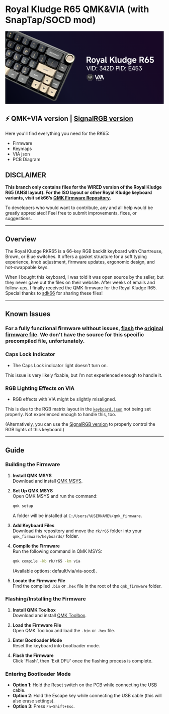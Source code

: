 # Royal Kludge R65 QMK&VIA (with SnapTap/SOCD mod)

![Royal Kludge R65 Keyboard](via-r65.png)

**⚡ QMK+VIA version | [SignalRGB version](https://github.com/irfanjmdn/r65/tree/signalrgb/)**
---

Here you'll find everything you need for the RK65:

- Firmware
- Keymaps
- VIA json
- PCB Diagram

## DISCLAIMER

**This branch only contains files for the WIRED version of the Royal Kludge R65 (ANSI layout). For the ISO layout or other Royal Kludge keyboard variants, visit sdk66’s [QMK Firmware Repository](https://github.com/hangshengkeji/qmk_firmware/tree/master/keyboards/rk).**

To developers who would want to contribute, any and all help would be greatly appreciated! Feel free to submit improvements, fixes, or suggestions.

---

## Overview

The Royal Kludge RKR65 is a 66-key RGB backlit keyboard with Chartreuse, Brown, or Blue switches. It offers a gasket structure for a soft typing experience, knob adjustment, firmware updates, ergonomic design, and hot-swappable keys.

When I bought this keyboard, I was told it was open source by the seller, but they never gave out the files on their website. After weeks of emails and follow-ups, I finally received the QMK firmware for the Royal Kludge R65. Special thanks to [sdk66](https://github.com/sdk66) for sharing these files!

---

## Known Issues

### For a fully functional firmware without issues, [flash](#flashinginstalling-the-firmware) the [original firmware file](Original%20RK%20R65%20Firmware%2020240311.hex). We don't have the source for this specific precompiled file, unfortunately.

### Caps Lock Indicator

- The Caps Lock indicator light doesn't turn on. 

This issue is very likely fixable, but I’m not experienced enough to handle it.

### RGB Lighting Effects on VIA

- RGB effects with VIA might be slightly misaligned.

This is due to the RGB matrix layout in the [`keyboard.json`](rk/r65/keyboard.json) not being set properly. Not experienced enough to handle this, too.

(Alternatively, you can use the [SignalRGB version](https://github.com/irfanjmdn/r65/tree/signalrgb) to properly control the RGB lights of this keyboard.)

---

## Guide

### Building the Firmware

1. **Install QMK MSYS**  
   Download and install [QMK MSYS](https://msys.qmk.fm).

2. **Set Up QMK MSYS**  
   Open QMK MSYS and run the command:  
   ```bash
   qmk setup
   ```
   A folder will be installed at `C:/Users/%USERNAME%/qmk_firmware`.

3. **Add Keyboard Files**  
   Download this repository and move the `rk/r65` folder into your `qmk_firmware/keyboards/` folder.

4. **Compile the Firmware**  
   Run the following command in QMK MSYS:  
   ```bash
   qmk compile -kb rk/r65 -km via
   ```  
   (Available options: default/via/via-socd).

5. **Locate the Firmware File**  
   Find the compiled `.bin` or `.hex` file in the root of the `qmk_firmware` folder.

### Flashing/Installing the Firmware

1. **Install QMK Toolbox**  
   Download and install [QMK Toolbox](https://github.com/qmk/qmk_toolbox/releases).

2. **Load the Firmware File**  
   Open QMK Toolbox and load the `.bin` or `.hex` file.

3. **Enter Bootloader Mode**  
   Reset the keyboard into bootloader mode.

4. **Flash the Firmware**  
   Click 'Flash', then 'Exit DFU' once the flashing process is complete.

### Entering Bootloader Mode

- **Option 1**: Hold the Reset switch on the PCB while connecting the USB cable.
- **Option 2**: Hold the Escape key while connecting the USB cable (this will also erase settings).
- **Option 3**: Press `Fn+Shift+Esc`.

